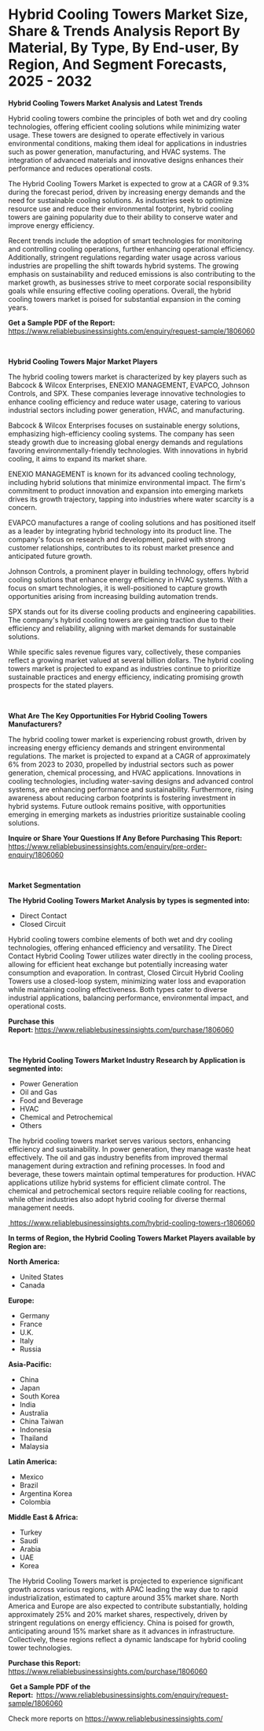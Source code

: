 <p><h1>Hybrid Cooling Towers Market Size, Share & Trends Analysis Report By Material, By Type, By End-user, By Region, And Segment Forecasts, 2025 - 2032</h1></p><p><strong>Hybrid Cooling Towers Market Analysis and Latest Trends</strong></p>
<p><p>Hybrid cooling towers combine the principles of both wet and dry cooling technologies, offering efficient cooling solutions while minimizing water usage. These towers are designed to operate effectively in various environmental conditions, making them ideal for applications in industries such as power generation, manufacturing, and HVAC systems. The integration of advanced materials and innovative designs enhances their performance and reduces operational costs.</p><p>The Hybrid Cooling Towers Market is expected to grow at a CAGR of 9.3% during the forecast period, driven by increasing energy demands and the need for sustainable cooling solutions. As industries seek to optimize resource use and reduce their environmental footprint, hybrid cooling towers are gaining popularity due to their ability to conserve water and improve energy efficiency.</p><p>Recent trends include the adoption of smart technologies for monitoring and controlling cooling operations, further enhancing operational efficiency. Additionally, stringent regulations regarding water usage across various industries are propelling the shift towards hybrid systems. The growing emphasis on sustainability and reduced emissions is also contributing to the market growth, as businesses strive to meet corporate social responsibility goals while ensuring effective cooling operations. Overall, the hybrid cooling towers market is poised for substantial expansion in the coming years.</p></p>
<p><strong>Get a Sample PDF of the Report:&nbsp;</strong> <a href="https://www.reliablebusinessinsights.com/enquiry/request-sample/1806060?utm_campaign=2109&utm_medium=2&utm_source=Github&utm_content=ia&utm_term=20022025&utm_id=hybrid-cooling-towers">https://www.reliablebusinessinsights.com/enquiry/request-sample/1806060</a></p>
<p>&nbsp;</p>
<p><strong>Hybrid Cooling Towers Major Market Players</strong></p>
<p><p>The hybrid cooling towers market is characterized by key players such as Babcock & Wilcox Enterprises, ENEXIO MANAGEMENT, EVAPCO, Johnson Controls, and SPX. These companies leverage innovative technologies to enhance cooling efficiency and reduce water usage, catering to various industrial sectors including power generation, HVAC, and manufacturing.</p><p>Babcock & Wilcox Enterprises focuses on sustainable energy solutions, emphasizing high-efficiency cooling systems. The company has seen steady growth due to increasing global energy demands and regulations favoring environmentally-friendly technologies. With innovations in hybrid cooling, it aims to expand its market share.</p><p>ENEXIO MANAGEMENT is known for its advanced cooling technology, including hybrid solutions that minimize environmental impact. The firm's commitment to product innovation and expansion into emerging markets drives its growth trajectory, tapping into industries where water scarcity is a concern.</p><p>EVAPCO manufactures a range of cooling solutions and has positioned itself as a leader by integrating hybrid technology into its product line. The company's focus on research and development, paired with strong customer relationships, contributes to its robust market presence and anticipated future growth.</p><p>Johnson Controls, a prominent player in building technology, offers hybrid cooling solutions that enhance energy efficiency in HVAC systems. With a focus on smart technologies, it is well-positioned to capture growth opportunities arising from increasing building automation trends.</p><p>SPX stands out for its diverse cooling products and engineering capabilities. The company's hybrid cooling towers are gaining traction due to their efficiency and reliability, aligning with market demands for sustainable solutions.</p><p>While specific sales revenue figures vary, collectively, these companies reflect a growing market valued at several billion dollars. The hybrid cooling towers market is projected to expand as industries continue to prioritize sustainable practices and energy efficiency, indicating promising growth prospects for the stated players.</p></p>
<p>&nbsp;</p>
<p><strong>What Are The Key Opportunities For Hybrid Cooling Towers Manufacturers?</strong></p>
<p><p>The hybrid cooling tower market is experiencing robust growth, driven by increasing energy efficiency demands and stringent environmental regulations. The market is projected to expand at a CAGR of approximately 6% from 2023 to 2030, propelled by industrial sectors such as power generation, chemical processing, and HVAC applications. Innovations in cooling technologies, including water-saving designs and advanced control systems, are enhancing performance and sustainability. Furthermore, rising awareness about reducing carbon footprints is fostering investment in hybrid systems. Future outlook remains positive, with opportunities emerging in emerging markets as industries prioritize sustainable cooling solutions.</p></p>
<p><strong>Inquire or Share Your Questions If Any Before Purchasing This Report:</strong> <a href="https://www.reliablebusinessinsights.com/enquiry/pre-order-enquiry/1806060?utm_campaign=2109&utm_medium=2&utm_source=Github&utm_content=ia&utm_term=20022025&utm_id=hybrid-cooling-towers">https://www.reliablebusinessinsights.com/enquiry/pre-order-enquiry/1806060</a></p>
<p>&nbsp;</p>
<p><strong>Market Segmentation</strong></p>
<p><strong>The Hybrid Cooling Towers Market Analysis by types is segmented into:</strong></p>
<p><ul><li>Direct Contact</li><li>Closed Circuit</li></ul></p>
<p><p>Hybrid cooling towers combine elements of both wet and dry cooling technologies, offering enhanced efficiency and versatility. The Direct Contact Hybrid Cooling Tower utilizes water directly in the cooling process, allowing for efficient heat exchange but potentially increasing water consumption and evaporation. In contrast, Closed Circuit Hybrid Cooling Towers use a closed-loop system, minimizing water loss and evaporation while maintaining cooling effectiveness. Both types cater to diverse industrial applications, balancing performance, environmental impact, and operational costs.</p></p>
<p><strong>Purchase this Report:&nbsp;</strong><a href="https://www.reliablebusinessinsights.com/purchase/1806060?utm_campaign=2109&utm_medium=2&utm_source=Github&utm_content=ia&utm_term=20022025&utm_id=hybrid-cooling-towers">https://www.reliablebusinessinsights.com/purchase/1806060</a></p>
<p>&nbsp;</p>
<p><strong>The Hybrid Cooling Towers Market Industry Research by Application is segmented into:</strong></p>
<p><ul><li>Power Generation</li><li>Oil and Gas</li><li>Food and Beverage</li><li>HVAC</li><li>Chemical and Petrochemical</li><li>Others</li></ul></p>
<p><p>The hybrid cooling towers market serves various sectors, enhancing efficiency and sustainability. In power generation, they manage waste heat effectively. The oil and gas industry benefits from improved thermal management during extraction and refining processes. In food and beverage, these towers maintain optimal temperatures for production. HVAC applications utilize hybrid systems for efficient climate control. The chemical and petrochemical sectors require reliable cooling for reactions, while other industries also adopt hybrid cooling for diverse thermal management needs.</p></p>
<p><a href="https://www.reliablebusinessinsights.com/hybrid-cooling-towers-r1806060?utm_campaign=2109&utm_medium=2&utm_source=Github&utm_content=ia&utm_term=20022025&utm_id=hybrid-cooling-towers">&nbsp;https://www.reliablebusinessinsights.com/hybrid-cooling-towers-r1806060</a></p>
<p><strong>In terms of Region, the Hybrid Cooling Towers Market Players available by Region are:</strong></p>
<p>
    <p> <strong> North America: </strong>
        <ul>
            <li>United States</li>
            <li>Canada</li>
        </ul>
        </p> 
    <p> <strong> Europe: </strong>
        <ul>
            <li>Germany</li>
            <li>France</li>
            <li>U.K.</li>
            <li>Italy</li>
            <li>Russia</li>
        </ul>
        </p> 
    <p> <strong> Asia-Pacific: </strong>
        <ul>
            <li>China</li>
            <li>Japan</li>
            <li>South Korea</li>
            <li>India</li>
            <li>Australia</li>
            <li>China Taiwan</li>
            <li>Indonesia</li>
            <li>Thailand</li>
            <li>Malaysia</li>
        </ul>
        </p> 
    <p> <strong> Latin America: </strong>
        <ul>
            <li>Mexico</li>
            <li>Brazil</li>
            <li>Argentina Korea</li>
            <li>Colombia</li>
        </ul>
        </p> 
    <p> <strong> Middle East & Africa: </strong>
        <ul>
            <li>Turkey</li>
            <li>Saudi</li>
            <li>Arabia</li>
            <li>UAE</li>
            <li>Korea</li>
        </ul>
    </p>
    </p>
<p><p>The Hybrid Cooling Towers market is projected to experience significant growth across various regions, with APAC leading the way due to rapid industrialization, estimated to capture around 35% market share. North America and Europe are also expected to contribute substantially, holding approximately 25% and 20% market shares, respectively, driven by stringent regulations on energy efficiency. China is poised for growth, anticipating around 15% market share as it advances in infrastructure. Collectively, these regions reflect a dynamic landscape for hybrid cooling tower technologies.</p></p>
<p><strong>Purchase this Report: </strong><a href="https://www.reliablebusinessinsights.com/purchase/1806060?utm_campaign=2109&utm_medium=2&utm_source=Github&utm_content=ia&utm_term=20022025&utm_id=hybrid-cooling-towers">https://www.reliablebusinessinsights.com/purchase/1806060</a></p>
<p>&nbsp;<strong>Get a Sample PDF of the Report:&nbsp;&nbsp;</strong><a href="https://www.reliablebusinessinsights.com/enquiry/request-sample/1806060?utm_campaign=2109&utm_medium=2&utm_source=Github&utm_content=ia&utm_term=20022025&utm_id=hybrid-cooling-towers">https://www.reliablebusinessinsights.com/enquiry/request-sample/1806060</a></p>
<p><strong></strong></p>
<p>Check more reports on <a href="https://www.reliablebusinessinsights.com/?utm_campaign=2109&utm_medium=2&utm_source=Github&utm_content=ia&utm_term=20022025&utm_id=hybrid-cooling-towers">https://www.reliablebusinessinsights.com/</a></p>